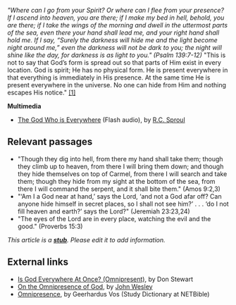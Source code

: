 *"Where can I go from your Spirit? Or where can I flee from your presence? If I ascend into heaven, you are there; if I make my bed in hell, behold, you are there; if I take the wings of the morning and dwell in the uttermost parts of the sea, even there your hand shall lead me, and your right hand shall hold me. If I say, “Surely the darkness will hide me and the light become night around me,” even the darkness will not be dark to you; the night will shine like the day, for darkness is as light to you." (Psalm 139:7-12)*
"This is not to say that God’s form is spread out so that parts of
Him exist in every location. God is spirit; He has no physical
form. He is present everywhere in that everything is immediately in
His presence. At the same time He is present everywhere in the
universe. No one can hide from Him and nothing escapes His notice."
[[1]](http://www.blueletterbible.org/faq/nbi/364.html)

**Multimedia**

-   [The God Who is Everywhere](http://www.ligonier.org/media_player.php?tabID=2&id=2392)
    (Flash audio), by [R.C. Sproul](R.C._Sproul "R.C. Sproul")

## Relevant passages

-   "Though they dig into hell, from there my hand shall take them;
    though they climb up to heaven, from there I will bring them down;
    and though they hide themselves on top of Carmel, from there I will
    search and take them; though they hide from my sight at the bottom
    of the sea, from there I will command the serpent, and it shall
    bite them." (Amos 9:2,3)
-   "‘Am I a God near at hand,’ says the Lord, ‘and not a God afar
    off? Can anyone hide himself in secret places, so I shall not see
    him?’ . . . ‘do I not fill heaven and earth?’ says the Lord?"
    (Jeremiah 23:23,24)
-   "The eyes of the Lord are in every place, watching the evil and
    the good." (Proverbs 15:3)

*This article is a **[stub](http://www.theopedia.com/Category:Theopedia_stubs "Category:Theopedia stubs")**. Please edit it to add information.*
## External links

-   [Is God Everywhere At Once? (Omnipresent)](http://www.blueletterbible.org/faq/nbi/364.html),
    by Don Stewart
-   [On the Omnipresence of God](http://gbgm-umc.org/umhistory/wesley/sermons/serm-111.stm),
    by [John Wesley](John_Wesley "John Wesley")
-   [Omnipresence](http://net.bible.org/dictionary.php?word=Omnipresence),
    by Geerhardus Vos (Study Dictionary at NETBible)



